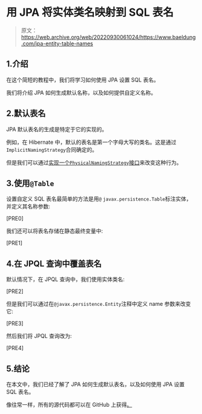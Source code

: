 # 用 JPA 将实体类名映射到 SQL 表名

> 原文：<https://web.archive.org/web/20220930061024/https://www.baeldung.com/jpa-entity-table-names>

## 1.介绍

在这个简短的教程中，我们将学习如何使用 JPA 设置 SQL 表名。

我们将介绍 JPA 如何生成默认名称，以及如何提供自定义名称。

## 2.默认表名

JPA 默认表名的生成是特定于它的实现的。

例如，在 Hibernate 中，默认的表名是第一个字母大写的类名。这是通过`ImplicitNamingStrategy`合同确定的。

但是我们可以通过[实现一个`PhysicalNamingStrategy`接口](/web/20221108213701/https://www.baeldung.com/hibernate-naming-strategy)来改变这种行为。

## 3.使用`@Table`

设置自定义 SQL 表名最简单的方法是用`@` `javax.persistence.Table`标注实体，并定义其名称参数:

[PRE0]

我们还可以将表名存储在静态最终变量中:

[PRE1]

## 4.在 JPQL 查询中覆盖表名

默认情况下，在 JPQL 查询中，我们使用实体类名:

[PRE2]

但是我们可以通过在`@javax.persistence.Entity`注释中定义 name 参数来改变它:

[PRE3]

然后我们将 JPQL 查询改为:

[PRE4]

## 5.结论

在本文中，我们已经了解了 JPA 如何生成默认表名，以及如何使用 JPA 设置 SQL 表名。

像往常一样，所有的源代码都可以在 GitHub 上获得[。](https://web.archive.org/web/20221108213701/https://github.com/eugenp/tutorials/tree/master/persistence-modules/java-jpa-2)